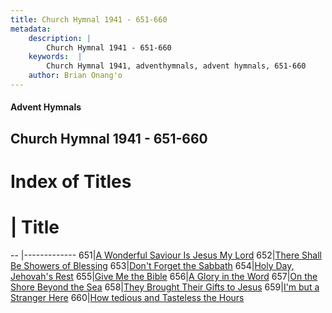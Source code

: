 ```yaml
---
title: Church Hymnal 1941 - 651-660
metadata:
    description: |
        Church Hymnal 1941 - 651-660
    keywords:  |
        Church Hymnal 1941, adventhymnals, advent hymnals, 651-660
    author: Brian Onang'o
---
```


#### Advent Hymnals
## Church Hymnal 1941 - 651-660

# Index of Titles
# | Title                        
-- |-------------
651|[A Wonderful Saviour Is Jesus My Lord](/church-hymnal/601-700/651-660/A-Wonderful-Saviour-Is-Jesus-My-Lord)
652|[There Shall Be Showers of Blessing](/church-hymnal/601-700/651-660/There-Shall-Be-Showers-of-Blessing)
653|[Don't Forget the Sabbath](/church-hymnal/601-700/651-660/Don't-Forget-the-Sabbath)
654|[Holy Day, Jehovah's Rest](/church-hymnal/601-700/651-660/Holy-Day,-Jehovah's-Rest)
655|[Give Me the Bible](/church-hymnal/601-700/651-660/Give-Me-the-Bible)
656|[A Glory in the Word](/church-hymnal/601-700/651-660/A-Glory-in-the-Word)
657|[On the Shore Beyond the Sea](/church-hymnal/601-700/651-660/On-the-Shore-Beyond-the-Sea)
658|[They Brought Their Gifts to Jesus](/church-hymnal/601-700/651-660/They-Brought-Their-Gifts-to-Jesus)
659|[I'm but a Stranger Here](/church-hymnal/601-700/651-660/I'm-but-a-Stranger-Here)
660|[How tedious and Tasteless the Hours](/church-hymnal/601-700/651-660/How-tedious-and-Tasteless-the-Hours)